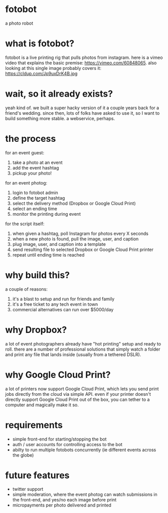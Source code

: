 # fotobot
a photo robot

# what is fotobot?
fotobot is a live printing rig that pulls photos from instagram. here is a vimeo video that explains the basic premise: https://vimeo.com/60848065. also looking at this single image probably covers it: https://cldup.com/Jp9uxDrK4B.jpg

# wait, so it already exists?
yeah kind of. we built a super hacky version of it a couple years back for a friend's wedding. since then, lots of folks have asked to use it, so I want to build something more stable. a webservice, perhaps.

# the process
for an event guest:

1. take a photo at an event
2. add the event hashtag
3. pickup your photo!

for an event photog:

1. login to fotobot admin
2. define the target hashtag
3. select the delivery method (Dropbox or Google Cloud Print)
4. select an ending time
5. monitor the printing during event

for the script itself:

1. when given a hashtag, poll Instagram for photos every X seconds
2. when a new photo is found, pull the image, user, and caption
3. plug image, user, and caption into a template
4. send resulting file to selected Dropbox or Google Cloud Print printer
5. repeat until ending time is reached

# why build this?
a couple of reasons:

1. it's a blast to setup and run for friends and family
2. it's a free ticket to any tech event in town
3. commercial alternatives can run over $5000/day

# why Dropbox?
a lot of event photographers already have "hot printing" setup and ready to roll. there are a number of professional solutions that simply watch a folder and print any file that lands inside (usually from a tethered DSLR).

# why Google Cloud Print?
a lot of printers now support Google Cloud Print, which lets you send print jobs directly from the cloud via simple API. even if your printer doesn't directly support Google Cloud Print out of the box, you can tether to a computer and magically make it so.

# requirements 

* simple front-end for starting/stopping the bot
* auth / user accounts for controlling access to the bot
* abilty to run multiple fotobots concurrently (ie different events across the globe)

# future features

* twitter support
* simple moderation, where the event photog can watch submissions in the front-end, and yes/no each image before print
* micropayments per photo delivered and printed
